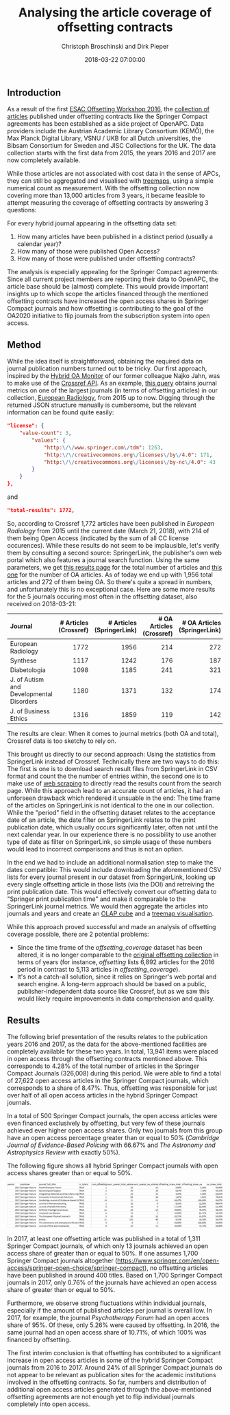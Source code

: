 ﻿---
layout:     post
author:     Christoph Broschinski and Dirk Pieper
title:      Analysing the article coverage of offsetting contracts
date:       2018-03-22 07:00:00
summary:    
categories: [general, openAPC]
comments: true
---

## Introduction

As a result of the first [ESAC Offsetting Workshop 2016](http://esac-initiative.org/activities/offsetting-workshop-2016/), the [collection of articles](https://github.com/OpenAPC/openapc-de/tree/master/data/offsetting) published under offsetting contracts like the Springer Compact agreements has been established as a side project of OpenAPC. Data providers include the Austrian Academic Library Consortium (KEMÖ), the Max Planck Digital Library, VSNU / UKB for all Dutch universities, the Bibsam Consortium for Sweden and JISC Collections for the UK. The data collection starts with the first data from 2015, the years 2016 and 2017 are now completely available.

While those articles are not associated with cost data in the sense of APCs, they can still be aggregated and visualised with [treemaps](https://treemaps.intact-project.org/apcdata/offsetting/), using a simple numerical count as measurement. With the offsetting collection now covering more than 13,000 articles from 3 years, it became feasible to attempt measuring the coverage of offsetting contracts by answering 3 questions:

For every hybrid journal appearing in the offsetting data set:

1. How many articles have been published in a distinct period (usually a calendar year)?
2. How many of those were published Open Access?
3. How many of those were published under offsetting contracts?

The analysis is especially appealing for the Springer Compact agreements: Since all current project members are reporting their data to OpenAPC, the article base should be (almost) complete.
This would provide important insights up to which scope the articles financed through the mentioned offsetting contracts have increased the open access shares in Springer Compact journals and how offsetting is contributing to the goal of the OA2020 initiative to flip journals from the subscription system into open access.


## Method

While the idea itself is straightforward, obtaining the required data on journal publication numbers turned out to be tricky. Our first approach, inspired by the [Hybrid OA Monitor](https://najkoja.shinyapps.io/hybridoa/) of our former colleague Najko Jahn, was to make use of the [Crossref API](https://github.com/CrossRef/rest-api-doc). As an example, [this query](https://api.crossref.org/works?filter=issn:0938-7994,from-pub-date:2015-01-01,type:journal-article&facet=license:*) obtains journal metrics on one of the largest journals (in terms of offsetting articles) in our collection, [European Radiology](https://link.springer.com/journal/330), from 2015 up to now. Digging through the returned JSON structure manually is cumbersome, but the relevant information can be found quite easily:

```json
"license": {
    "value-count": 3,
        "values": {
            "http:\/\/www.springer.com\/tdm": 1263,
            "http:\/\/creativecommons.org\/licenses\/by\/4.0": 171,
            "http:\/\/creativecommons.org\/licenses\/by-nc\/4.0": 43
        }
    }
},
```

and

```json
"total-results": 1772,
```

So, according to Crossref 1,772 articles have been published in *European Radiology* from 2015 until the current date (March 21, 2018), with 214 of them being Open Access (indicated by the sum of all CC license occurences). While these results do not seem to be implausible, let's verify them by consulting a second source: SpringerLink, the publisher's own web portal which also features a journal search function. Using the same parameters, we get [this results page](https://link.springer.com/search?date-facet-mode=between&facet-journal-id=330&facet-end-year=2018&query=&facet-start-year=2015) for the total number of articles and [this one](https://link.springer.com/search?facet-journal-id=330&package=openaccessarticles&search-within=Journal&query=&date-facet-mode=between&facet-start-year=2015&facet-end-year=2018) for the number of OA articles. As of today we end up with 1,956 total articles and 272 of them being OA. So there's quite a spread in numbers, and unfortunately this is no exceptional case. Here are some more results for the 5 journals occuring most often in the offsetting dataset, also received on 2018-03-21:

| Journal                                   | # Articles (Crossref)| # Articles (SpringerLink)| # OA Articles (Crossref) | # OA Articles (SpringerLink) |
|:------------------------------------------|---------------------:|-------------------------:|-------------------------:|-----------------------------:|
| European Radiology                        |             1772     |           1956           |           214            |       272                    |
| Synthese                                  |             1117     |           1242           |           176            |       187                    |
| Diabetologia                              |             1098     |           1185           |           241            |       321                    |      
| J. of Autism and Developmental Disorders  |             1180     |           1371           |           132            |       174                    | 
| J. of Business Ethics                     |             1316     |           1859           |           119            |       142                    |


The results are clear: When it comes to journal metrics (both OA and total), Crossref data is too sketchy to rely on.

This brought us directly to our second approach: Using the statistics from SpringerLink instead of Crossref. Technically there are two ways to do this: The first is one is to download search result files from SpringerLink in CSV format and count the the number of entries within, the second one is to make use of [web scraping](https://en.wikipedia.org/wiki/Web_scraping) to directly read the results count from the search page. While this approach lead to an accurate count of articles, it had an unforseen drawback which rendered it unsuable in the end: The time frame of the articles on SpringerLink is not identical to the one in our collection. While the "period" field in the offsetting dataset relates to the acceptance date of an article, the date filter on SpringerLink relates to the print publication date, which usually occurs significantly later, often not until the next calendar year. In our experience there is no possibility to use another type of date as filter on SpringerLink, so simple usage of these numbers would lead to incorrect comparisons and thus is not an option.

In the end we had to include an additional normalisation step to make the dates compatible: This would include downloading the aforementioned CSV lists for every journal present in our dataset from SpringerLink, looking up every single offsetting article in those lists (via the DOI) and retreiving the print publication date. This would effectively convert our offsetting data to "Springer print publication time" and make it comparable to the SpringerLink journal metrics. We would then aggregate the articles into journals and years and create an [OLAP cube](https://olap.intact-project.org/cube/offsetting_coverage/aggregate) and a [treemap visualisation](https://treemaps.intact-project.org/apcdata/offsetting-coverage/#publisher/Springer%20Nature/). 

While this approach proved successful and made an analysis of offsetting coverage possible, there are 2 potential problems:

- Since the time frame of the *offsetting_coverage* dataset has been altered, it is no longer comparable to the [original offsetting collection](https://treemaps.intact-project.org/apcdata/offsetting/) in terms of years (for instance, *offsetting* lists 6,892 articles for the 2016 period in contrast to 5,113 articles in *offsetting_coverage*).
- It's not a catch-all solution, since it relies on Springer's web portal and search engine. A long-term approach should be based on a public, publisher-independent data source like Crossref, but as we saw this would likely require improvements in data comprehension and quality.

## Results

The following brief presentation of the results relates to the publication years 2016 and 2017, as the data for the above-mentioned facilities are completely available for these two years. In total, 13,941 items were placed in open access through the offsetting contracts mentioned above. This corresponds to 4.28% of the total number of articles in the Springer Compact Journals (326,008) during this period. We were able to find a total of 27,622 open access articles in the Springer Compact journals, which corresponds to a share of 8.47%. Thus, offsetting was responsible for just over half of all open access articles in the hybrid Springer Compact journals.

In a total of 500 Springer Compact journals, the open access articles were even financed exclusively by offsetting, but very few of these journals achieved ever higher open access shares. Only two journals from this group have an open access percentage greater than or equal to 50% (*Cambridge Journal of Evidence-Based Policing* with 66.67% and *The Astronomy and Astrophysics Review* with exactly 50%).

The following figure shows all hybrid Springer Compact journals with open access shares greater than or equal to 50%.

![table top offsetting journals](/figure/top_oa_journals_springer_compact.png) 

In 2017, at least one offsetting article was published in a total of 1,311 Springer Compact journals, of which only 13 journals achieved an open access share of greater than or equal to 50%. If one assumes 1,700 Springer Compact journals altogether (https://www.springer.com/en/open-access/springer-open-choice/springer-compact), no offsetting articles have been published in around 400 titles. Based on 1,700 Springer Compact journals in 2017, only 0.76% of the journals have achieved an open access share of greater than or equal to 50%.

Furthermore, we observe strong fluctuations within individual journals, especially if the amount of published articles per journal is overall low. In 2017, for example, the journal *Psychotherapy Forum* had an open acces share of 95%. Of these, only 5.26% were caused by offsetting. In 2016, the same journal had an open access share of 10.71%, of which 100% was financed by offsetting.

The first interim conclusion is that offsetting has contributed to a significant increase in open access articles in some of the hybrid Springer Compact journals from 2016 to 2017. Around 24% of all Springer Compact journals do not appear to be relevant as publication sites for the academic institutions involved in the offsetting contracts. So far, numbers and distribution of additional open access articles generated through the above-mentioned offsetting agreements are not enough yet to flip individual journals completely into open access.
